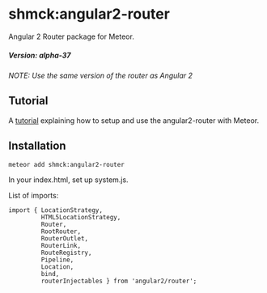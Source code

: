 # shmck:angular2-router

Angular 2 Router package for Meteor. 

##### Version: alpha-37
*NOTE: Use the same version of the router as Angular 2*

## Tutorial

A [tutorial](http://angular-meteor.com/tutorials/angular1/routing-and-multiple-views) explaining how to setup and use the angular2-router with Meteor.

## Installation

    meteor add shmck:angular2-router
    
In your index.html, set up system.js.

List of imports:

    import { LocationStrategy,
             HTML5LocationStrategy,
             Router,
             RootRouter,
             RouterOutlet,
             RouterLink,
             RouteRegistry,
             Pipeline,
             Location,
             bind,
             routerInjectables } from 'angular2/router';
